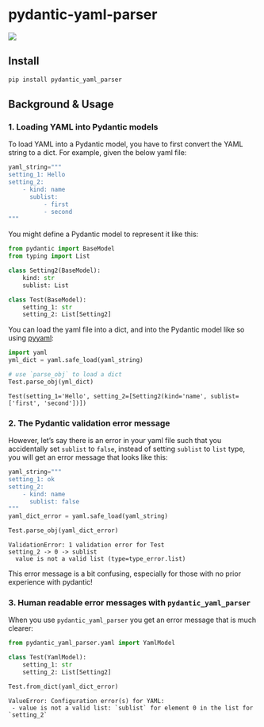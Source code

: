 # pydantic-yaml-parser

<!-- WARNING: THIS FILE WAS AUTOGENERATED! DO NOT EDIT! -->

<div>

[![](https://github.com/hamelsmu/pydantic-yaml-parser/actions/workflows/test.yaml/badge.svg)](https://github.com/hamelsmu/pydantic-yaml-parser/actions/workflows/test.yaml)

</div>

## Install

``` sh
pip install pydantic_yaml_parser
```

## Background & Usage

### 1. Loading YAML into Pydantic models

To load YAML into a Pydantic model, you have to first convert the YAML
string to a dict. For example, given the below yaml file:

``` python
yaml_string="""
setting_1: Hello
setting_2:
    - kind: name
      sublist:
          - first
          - second
"""
```

You might define a Pydantic model to represent it like this:

``` python
from pydantic import BaseModel
from typing import List

class Setting2(BaseModel):
    kind: str
    sublist: List

class Test(BaseModel):
    setting_1: str
    setting_2: List[Setting2]
```

You can load the yaml file into a dict, and into the Pydantic model like
so using [pyyaml](https://pyyaml.org/wiki/PyYAMLDocumentation):

``` python
import yaml
yml_dict = yaml.safe_load(yaml_string)

# use `parse_obj` to load a dict
Test.parse_obj(yml_dict)
```

    Test(setting_1='Hello', setting_2=[Setting2(kind='name', sublist=['first', 'second'])])

### 2. The Pydantic validation error message

However, let’s say there is an error in your yaml file such that you
accidentally set `sublist` to `false`, instead of setting `sublist` to
`list` type, you will get an error message that looks like this:

``` python
yaml_string="""
setting_1: ok
setting_2:
    - kind: name
      sublist: false
"""
yaml_dict_error = yaml.safe_load(yaml_string)
```

``` python
Test.parse_obj(yaml_dict_error)
```

    ValidationError: 1 validation error for Test
    setting_2 -> 0 -> sublist
      value is not a valid list (type=type_error.list)

This error message is a bit confusing, especially for those with no
prior experience with pydantic!

### 3. Human readable error messages with `pydantic_yaml_parser`

When you use `pydantic_yaml_parser` you get an error message that is
much clearer:

``` python
from pydantic_yaml_parser.yaml import YamlModel

class Test(YamlModel):
    setting_1: str
    setting_2: List[Setting2]
```

``` python
Test.from_dict(yaml_dict_error)
```

    ValueError: Configuration error(s) for YAML:
     - value is not a valid list: `sublist` for element 0 in the list for `setting_2`
